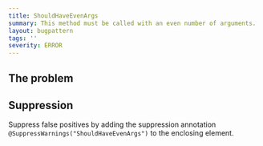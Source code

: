 ```yaml
---
title: ShouldHaveEvenArgs
summary: This method must be called with an even number of arguments.
layout: bugpattern
tags: ''
severity: ERROR
---
```


<!--
*** AUTO-GENERATED, DO NOT MODIFY ***
To make changes, edit the @BugPattern annotation or the explanation in docs/bugpattern.
-->


## The problem


## Suppression
Suppress false positives by adding the suppression annotation `@SuppressWarnings("ShouldHaveEvenArgs")` to the enclosing element.
